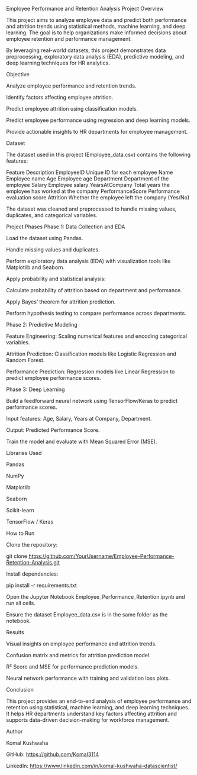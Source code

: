 Employee Performance and Retention Analysis
Project Overview

This project aims to analyze employee data and predict both performance and attrition trends using statistical methods, machine learning, and deep learning. The goal is to help organizations make informed decisions about employee retention and performance management.

By leveraging real-world datasets, this project demonstrates data preprocessing, exploratory data analysis (EDA), predictive modeling, and deep learning techniques for HR analytics.

Objective

Analyze employee performance and retention trends.

Identify factors affecting employee attrition.

Predict employee attrition using classification models.

Predict employee performance using regression and deep learning models.

Provide actionable insights to HR departments for employee management.

Dataset

The dataset used in this project (Employee_data.csv) contains the following features:

Feature	Description
EmployeeID	Unique ID for each employee
Name	Employee name
Age	Employee age
Department	Department of the employee
Salary	Employee salary
YearsAtCompany	Total years the employee has worked at the company
PerformanceScore	Performance evaluation score
Attrition	Whether the employee left the company (Yes/No)

The dataset was cleaned and preprocessed to handle missing values, duplicates, and categorical variables.

Project Phases
Phase 1: Data Collection and EDA

Load the dataset using Pandas.

Handle missing values and duplicates.

Perform exploratory data analysis (EDA) with visualization tools like Matplotlib and Seaborn.

Apply probability and statistical analysis:

Calculate probability of attrition based on department and performance.

Apply Bayes’ theorem for attrition prediction.

Perform hypothesis testing to compare performance across departments.

Phase 2: Predictive Modeling

Feature Engineering: Scaling numerical features and encoding categorical variables.

Attrition Prediction: Classification models like Logistic Regression and Random Forest.

Performance Prediction: Regression models like Linear Regression to predict employee performance scores.

Phase 3: Deep Learning

Build a feedforward neural network using TensorFlow/Keras to predict performance scores.

Input features: Age, Salary, Years at Company, Department.

Output: Predicted Performance Score.

Train the model and evaluate with Mean Squared Error (MSE).

Libraries Used

Pandas

NumPy

Matplotlib

Seaborn

Scikit-learn

TensorFlow / Keras

How to Run

Clone the repository:

git clone https://github.com/YourUsername/Employee-Performance-Retention-Analysis.git


Install dependencies:

pip install -r requirements.txt


Open the Jupyter Notebook Employee_Performance_Retention.ipynb and run all cells.

Ensure the dataset Employee_data.csv is in the same folder as the notebook.

Results

Visual insights on employee performance and attrition trends.

Confusion matrix and metrics for attrition prediction model.

R² Score and MSE for performance prediction models.

Neural network performance with training and validation loss plots.

Conclusion

This project provides an end-to-end analysis of employee performance and retention using statistical, machine learning, and deep learning techniques. It helps HR departments understand key factors affecting attrition and supports data-driven decision-making for workforce management.

Author

Komal Kushwaha

GitHub: https://github.com/Komal3114

LinkedIn: https://www.linkedin.com/in/komal-kushwaha-datascientist/         
